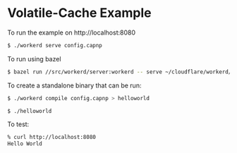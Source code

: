 # Volatile-Cache Example

To run the example on http://localhost:8080

```sh
$ ./workerd serve config.capnp
```

To run using bazel

```sh
$ bazel run //src/workerd/server:workerd -- serve ~/cloudflare/workerd/samples/helloworld_esm/config.capnp
```

To create a standalone binary that can be run:

```sh
$ ./workerd compile config.capnp > helloworld

$ ./helloworld
```

To test:

```sh
% curl http://localhost:8080
Hello World
```
